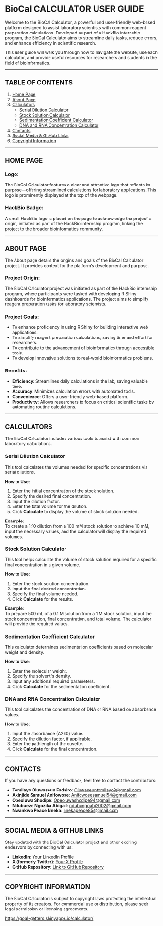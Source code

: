 # **BioCal CALCULATOR USER GUIDE**

Welcome to the BioCal Calculator, a powerful and user-friendly web-based platform designed to assist laboratory scientists with common reagent preparation calculations. Developed as part of a HackBio internship program, the BioCal Calculator aims to streamline daily tasks, reduce errors, and enhance efficiency in scientific research.

This user guide will walk you through how to navigate the website, use each calculator, and provide useful resources for researchers and students in the field of bioinformatics.

---

## **TABLE OF CONTENTS**
1. [Home Page](#home-page)
2. [About Page](#about-page)
3. [Calculators](#calculators)
    - [Serial Dilution Calculator](#serial-dilution-calculator)
    - [Stock Solution Calculator](#stock-solution-calculator)
    - [Sedimentation Coefficient Calculator](#sedimentation-coefficient-calculator)
    - [DNA and RNA Concentration Calculator](#dna-and-rna-concentration-calculator)
4. [Contacts](#contacts)
5. [Social Media & GitHub Links](#social-media--github-links)
6. [Copyright Information](#copyright-information)

---

## **HOME PAGE**

### **Logo**:
The BioCal Calculator features a clear and attractive logo that reflects its purpose—offering streamlined calculations for laboratory applications. This logo is prominently displayed at the top of the webpage.

### **HackBio Badge**:
A small HackBio logo is placed on the page to acknowledge the project's origin, initiated as part of the HackBio internship program, linking the project to the broader bioinformatics community.

---

## **ABOUT PAGE**

The About page details the origins and goals of the BioCal Calculator project. It provides context for the platform’s development and purpose.

### **Project Origin**:
The BioCal Calculator project was initiated as part of the HackBio internship program, where participants were tasked with developing R Shiny dashboards for bioinformatics applications. The project aims to simplify reagent preparation tasks for laboratory scientists.

### **Project Goals**:
- To enhance proficiency in using R Shiny for building interactive web applications.
- To simplify reagent preparation calculations, saving time and effort for researchers.
- To contribute to the advancement of bioinformatics through accessible tools.
- To develop innovative solutions to real-world bioinformatics problems.

### **Benefits**:
- **Efficiency**: Streamlines daily calculations in the lab, saving valuable time.
- **Accuracy**: Minimizes calculation errors with automated tools.
- **Convenience**: Offers a user-friendly web-based platform.
- **Productivity**: Allows researchers to focus on critical scientific tasks by automating routine calculations.

---

## **CALCULATORS**

The BioCal Calculator includes various tools to assist with common laboratory calculations.

### **Serial Dilution Calculator**
This tool calculates the volumes needed for specific concentrations via serial dilutions.

**How to Use**:
1. Enter the initial concentration of the stock solution.
2. Specify the desired final concentration.
3. Input the dilution factor.
4. Enter the total volume for the dilution.
5. Click **Calculate** to display the volume of stock solution needed.

**Example**:  
To create a 1:10 dilution from a 100 mM stock solution to achieve 10 mM, input the necessary values, and the calculator will display the required volumes.

### **Stock Solution Calculator**
This tool helps calculate the volume of stock solution required for a specific final concentration in a given volume.

**How to Use**:
1. Enter the stock solution concentration.
2. Input the final desired concentration.
3. Specify the final volume needed.
4. Click **Calculate** for the results.

**Example**:  
To prepare 500 mL of a 0.1 M solution from a 1 M stock solution, input the stock concentration, final concentration, and total volume. The calculator will provide the required values.

### **Sedimentation Coefficient Calculator**
This calculator determines sedimentation coefficients based on molecular weight and density.

**How to Use**:
1. Enter the molecular weight.
2. Specify the solvent's density.
3. Input any additional required parameters.
4. Click **Calculate** for the sedimentation coefficient.

### **DNA and RNA Concentration Calculator**
This tool calculates the concentration of DNA or RNA based on absorbance values.

**How to Use**:
1. Input the absorbance (A260) value.
2. Specify the dilution factor, if applicable.
3. Enter the pathlength of the cuvette.
4. Click **Calculate** for the final concentration.

---

## **CONTACTS**

If you have any questions or feedback, feel free to contact the contributors:

- **Tomilayo Oluwaseun Fadairo**: [Oluwaseuntomilayo9@gmail.com](mailto:Oluwaseuntomilayo9@gmail.com)
- **Akinjide Samuel Anifowose**: [Anifowosesamuel54@gmail.com](mailto:Anifowosesamuel54@gmail.com)
- **Opeoluwa Shodipe**: [Opeoluwashodipe94@gmail.com](mailto:Opeoluwashodipe94@gmail.com)
- **Ndubueze Ngozika Abigail**: [ndubungoabi2002@gmail.com](mailto:ndubungoabi2002@gmail.com)
- **Nwankwo Peace Nneka**: [nnekapeace85@gmail.com](mailto:nnekapeace85@gmail.com)

---

## **SOCIAL MEDIA & GITHUB LINKS**

Stay updated with the BioCal Calculator project and other exciting endeavors by connecting with us:

- **LinkedIn**: [Your LinkedIn Profile](#)
- **X (formerly Twitter)**: [Your X Profile](#)
- **GitHub Repository**: [Link to GitHub Repository](#)

---

## **COPYRIGHT INFORMATION**

The BioCal Calculator is subject to copyright laws protecting the intellectual property of its creators. For commercial use or distribution, please seek legal permission or licensing agreements.


https://goal-getters.shinyapps.io/calculator/
